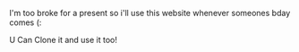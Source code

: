 I'm too broke for a present so i'll use this website whenever someones bday comes (:

U Can Clone it and use it too!
